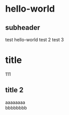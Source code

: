 # hello-world
## subheader
test hello-world
test 2
test 3

title
=====
111


title 2
-------


<div>aaaaaaaa</div>bbbbbbbb
